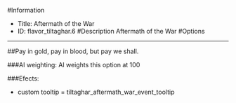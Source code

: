 #Information
 - Title: Aftermath of the War
 - ID: flavor_tiltaghar.6
#Description
Aftermath of the War
#Options

___
##Pay in gold, pay in blood, but pay we shall.

###AI weighting:
AI weights this option at 100


###Efects:<ul><li>custom tooltip = tiltaghar_aftermath_war_event_tooltip</li></ul>
